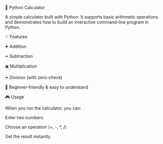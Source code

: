 🧮 Python Calculator

A simple calculator built with Python.
It supports basic arithmetic operations and demonstrates how to build an interactive command-line program in Python.

✨ Features

➕ Addition

➖ Subtraction

✖️ Multiplication

➗ Division (with zero-check)

🎯 Beginner-friendly & easy to understand

🎮 Usage

When you run the calculator, you can:

Enter two numbers

Choose an operation (+, -, *, /)

Get the result instantly
